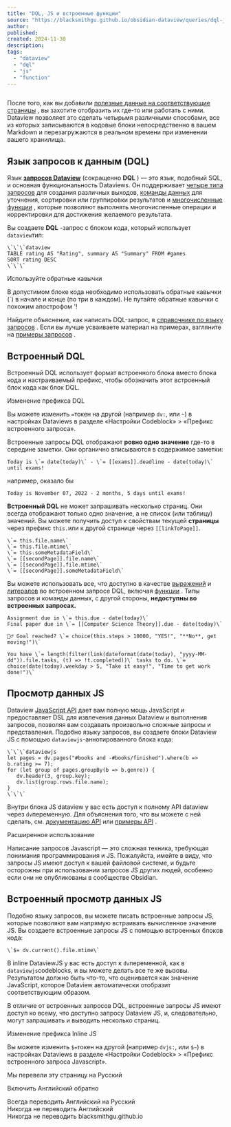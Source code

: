 ```yaml
---
title: "DQL, JS и встроенные функции"
source: "https://blacksmithgu.github.io/obsidian-dataview/queries/dql-js-inline/"
author:
published:
created: 2024-11-30
description:
tags:
  - "dataview"
  - "dql"
  - "js"
  - "function"
---
```


```table-of-contents
```

После того, как вы добавили [полезные данные на соответствующие страницы](https://blacksmithgu.github.io/obsidian-dataview/annotation/add-metadata/) , вы захотите отобразить их где-то или работать с ними. Dataview позволяет это сделать четырьмя различными способами, все из которых записываются в кодовые блоки непосредственно в вашем Markdown и перезагружаются в реальном времени при изменении вашего хранилища.

## Язык запросов к данным (DQL)

Язык [**запросов Dataview**](https://blacksmithgu.github.io/obsidian-dataview/queries/structure) (сокращенно **DQL** ) — это язык, подобный SQL, и основная функциональность Dataviews. Он поддерживает [четыре типа запросов](https://blacksmithgu.github.io/obsidian-dataview/queries/query-types/) для создания различных выходов, [команды данных](https://blacksmithgu.github.io/obsidian-dataview/queries/data-commands/) для уточнения, сортировки или группировки результатов и [многочисленные функции](https://blacksmithgu.github.io/obsidian-dataview/reference/functions/) , которые позволяют выполнять многочисленные операции и корректировки для достижения желаемого результата.

Вы создаете **DQL** -запрос с блоком кода, который использует `dataview`тип:

```
\`\`\`dataview
TABLE rating AS "Rating", summary AS "Summary" FROM #games
SORT rating DESC
\`\`\`
```

Используйте обратные кавычки

В допустимом блоке кода необходимо использовать обратные кавычки (\`) в начале и конце (по три в каждом). Не путайте обратные кавычки с похожим апострофом '!

Найдите объяснение, как написать DQL-запрос, в [справочнике по языку запросов](https://blacksmithgu.github.io/obsidian-dataview/queries/structure) . Если вы лучше усваиваете материал на примерах, взгляните на [примеры запросов](https://blacksmithgu.github.io/obsidian-dataview/resources/examples) .

## Встроенный DQL

Встроенный DQL использует формат встроенного блока вместо блока кода и настраиваемый префикс, чтобы обозначить этот встроенный блок кода как блок DQL.

Изменение префикса DQL

Вы можете изменить `=`токен на другой (например `dv:`, или `~`) в настройках Dataviews в разделе «Настройки Codeblock» > «Префикс встроенного запроса».

Встроенные запросы DQL отображают **ровно одно значение** где-то в середине заметки. Они органично вписываются в содержимое заметки:

```
Today is \`= date(today)\` - \`= [[exams]].deadline - date(today)\` until exams!
```

например, оказало бы

```
Today is November 07, 2022 - 2 months, 5 days until exams!
```

**Встроенный DQL** не может запрашивать несколько страниц. Они всегда отображают только одно значение, а не список (или таблицу) значений. Вы можете получить доступ к свойствам текущей **страницы** через префикс `this.`или к другой странице через `[[linkToPage]]`.

```
\`= this.file.name\`
\`= this.file.mtime\`
\`= this.someMetadataField\`
\`= [[secondPage]].file.name\`
\`= [[secondPage]].file.mtime\`
\`= [[secondPage]].someMetadataField\`
```

Вы можете использовать все, что доступно в качестве [выражений](https://blacksmithgu.github.io/obsidian-dataview/reference/expressions) и [литералов](https://blacksmithgu.github.io/obsidian-dataview/reference/literals) во встроенном запросе DQL, включая [функции](https://blacksmithgu.github.io/obsidian-dataview/reference/functions) . Типы запросов и команды данных, с другой стороны, **недоступны во встроенных запросах.**

```
Assignment due in \`= this.due - date(today)\`
Final paper due in \`= [[Computer Science Theory]].due - date(today)\`

🏃‍♂️ Goal reached? \`= choice(this.steps > 10000, "YES!", "**No**, get moving!")\`

You have \`= length(filter(link(dateformat(date(today), "yyyy-MM-dd")).file.tasks, (t) => !t.completed))\` tasks to do. \`= choice(date(today).weekday > 5, "Take it easy!", "Time to get work done!")\` 
```

## Просмотр данных JS

Dataview [JavaScript API](https://blacksmithgu.github.io/obsidian-dataview/api/intro) дает вам полную мощь JavaScript и предоставляет DSL для извлечения данных Dataview и выполнения запросов, позволяя вам создавать произвольно сложные запросы и представления. Подобно языку запросов, вы создаете блоки Dataview JS с помощью `dataviewjs`\-аннотированного блока кода:

```
\`\`\`dataviewjs
let pages = dv.pages("#books and -#books/finished").where(b => b.rating >= 7);
for (let group of pages.groupBy(b => b.genre)) {
   dv.header(3, group.key);
   dv.list(group.rows.file.name);
}
\`\`\`
```

Внутри блока JS dataview у вас есть доступ к полному API dataview через `dv`переменную. Для объяснения того, что вы можете с ней сделать, см. [документацию API](https://blacksmithgu.github.io/obsidian-dataview/api/code-reference) или [примеры API](https://blacksmithgu.github.io/obsidian-dataview/api/code-examples) .

Расширенное использование

Написание запросов Javascript — это сложная техника, требующая понимания программирования и JS. Пожалуйста, имейте в виду, что запросы JS имеют доступ к вашей файловой системе, и будьте осторожны при использовании запросов JS других людей, особенно если они не опубликованы в сообществе Obsidian.

## Встроенный просмотр данных JS

Подобно языку запросов, вы можете писать встроенные запросы JS, которые позволяют вам напрямую встраивать вычисленное значение JS. Вы создаете встроенные запросы JS с помощью встроенных блоков кода:

```
\`$= dv.current().file.mtime\`
```

В inline DataviewJS у вас есть доступ к `dv`переменной, как в `dataviewjs`codeblocks, и вы можете делать все те же вызовы. Результатом должно быть что-то, что оценивается как значение JavaScript, которое Dataview автоматически отобразит соответствующим образом.

В отличие от встроенных запросов DQL, встроенные запросы JS имеют доступ ко всему, что доступно запросу Dataview JS, и, следовательно, могут запрашивать и выводить несколько страниц.

Изменение префикса Inline JS

Вы можете изменить `$=`токен на другой (например `dvjs:`, или `$~`) в настройках Dataviews в разделе «Настройки Codeblock» > «Префикс встроенного запроса Javascript».

Мы перевели эту страницу на Русский

Включить Английский обратно

Всегда переводить Английский на Русский  
Никогда не переводить Английский  
Никогда не переводить blacksmithgu.github.io